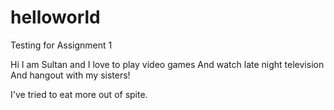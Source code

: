 # helloworld
Testing for Assignment 1


Hi 
I am Sultan and I love to play video games 
And watch late night television
And hangout with my sisters!

I've tried to eat more out of spite.
